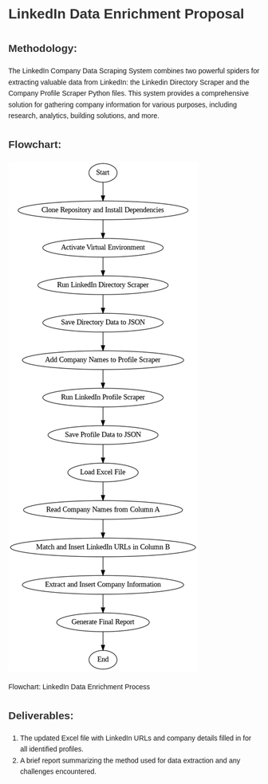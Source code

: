 <!DOCTYPE html>
<html lang="en">
<head>
  <meta charset="UTF-8">
  <meta name="viewport" content="width=device-width, initial-scale=1.0">
  <title>LinkedIn Data Enrichment Proposal</title>
  <style>
    body {
      font-family: Arial, sans-serif;
      line-height: 1.6;
      padding: 20px;
    }
    h1, h2 {
      color: #333;
    }
    p {
      margin-bottom: 15px;
    }
    .flowchart {
      max-width: 100%;
      margin-top: 20px;
    }
  </style>
</head>
<body>
  <h1>LinkedIn Data Enrichment Proposal</h1>
  
  <h2>Methodology:</h2>
  <p>The LinkedIn Company Data Scraping System combines two powerful spiders for extracting valuable data from LinkedIn: the Linkedin Directory Scraper and the Company Profile Scraper Python files. This system provides a comprehensive solution for gathering company information for various purposes, including research, analytics, building solutions, and more.</p>

  <div class="flowchart">
    <h2>Flowchart:</h2>
    <img src="flujograma.png" alt="LinkedIn Data Enrichment Process Flowchart">
    <p>Flowchart: LinkedIn Data Enrichment Process</p>
  </div>

  <h2>Deliverables:</h2>
  <ol>
    <li>The updated Excel file with LinkedIn URLs and company details filled in for all identified profiles.</li>
    <li>A brief report summarizing the method used for data extraction and any challenges encountered.</li>
  </ol>

</body>
</html>
